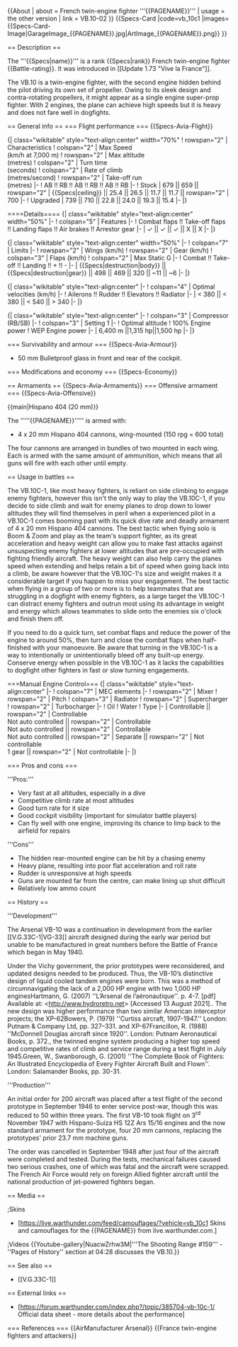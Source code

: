 {{About
| about = French twin-engine fighter '''{{PAGENAME}}'''
| usage = the other version
| link = VB.10-02
}}
{{Specs-Card
|code=vb_10c1
|images={{Specs-Card-Image|GarageImage_{{PAGENAME}}.jpg|ArtImage\_{{PAGENAME}}.png}}
}}

== Description ==

<!-- ''In the description, the first part should be about the history of and the creation and combat usage of the aircraft, as well as its key features. In the second part, tell the reader about the aircraft in the game. Insert a screenshot of the vehicle, so that if the novice player does not remember the vehicle by name, he will immediately understand what kind of vehicle the article is talking about.'' -->

The '''{{Specs|name}}''' is a rank {{Specs|rank}} French twin-engine fighter {{Battle-rating}}. It was introduced in [[Update 1.73 "Vive la France"]].

The VB.10 is a twin-engine fighter, with the second engine hidden behind the pilot driving its own set of propeller. Owing to its sleek design and contra-rotating propellers, it might appear as a single engine super-prop fighter. With 2 engines, the plane can achieve high speeds but it is heavy and does not fare well in dogfights.

== General info ==
=== Flight performance ===
{{Specs-Avia-Flight}}

<!--''Describe how the aircraft behaves in the air. Speed, manoeuvrability, acceleration and allowable loads - these are the most important characteristics of the vehicle.''-->

{| class="wikitable" style="text-align:center" width="70%"
! rowspan="2" | Characteristics
! colspan="2" | Max Speed<br>(km/h at 7,000 m)
! rowspan="2" | Max altitude<br>(metres)
! colspan="2" | Turn time<br>(seconds)
! colspan="2" | Rate of climb<br>(metres/second)
! rowspan="2" | Take-off run<br>(metres)
|-
! AB !! RB !! AB !! RB !! AB !! RB
|-
! Stock
| 679 || 659 || rowspan="2" | {{Specs|ceiling}} || 25.4 || 26.5 || 11.7 || 11.7 || rowspan="2" | 700
|-
! Upgraded
| 739 || 710 || 22.8 || 24.0 || 19.3 || 15.4
|-
|}

====Details====
{| class="wikitable" style="text-align:center" width="50%"
|-
! colspan="5" | Features
|-
! Combat flaps !! Take-off flaps !! Landing flaps !! Air brakes !! Arrestor gear
|-
| ✓ || ✓ || ✓ || X || X <!-- ✓ -->
|-
|}

{| class="wikitable" style="text-align:center" width="50%"
|-
! colspan="7" | Limits
|-
! rowspan="2" | Wings (km/h)
! rowspan="2" | Gear (km/h)
! colspan="3" | Flaps (km/h)
! colspan="2" | Max Static G
|-
! Combat !! Take-off !! Landing !! + !! -
|-
| {{Specs|destruction|body}} || {{Specs|destruction|gear}} || 498 || 469 || 320 || ~11 || ~6
|-
|}

{| class="wikitable" style="text-align:center"
|-
! colspan="4" | Optimal velocities (km/h)
|-
! Ailerons !! Rudder !! Elevators !! Radiator
|-
| < 380 || < 380 || < 540 || > 340
|-
|}

{| class="wikitable" style="text-align:center"
|-
! colspan="3" | Compressor (RB/SB)
|-
! colspan="3" | Setting 1
|-
! Optimal altitude
! 100% Engine power
! WEP Engine power
|-
| 6,400 m ||1,315 hp||1,500 hp
|-
|}

=== Survivability and armour ===
{{Specs-Avia-Armour}}

<!-- ''Examine the survivability of the aircraft. Note how vulnerable the structure is and how secure the pilot is, whether the fuel tanks are armoured, etc. Describe the armour, if there is any, and also mention the vulnerability of other critical aircraft systems.'' -->

- 50 mm Bulletproof glass in front and rear of the cockpit.

=== Modifications and economy ===
{{Specs-Economy}}

== Armaments ==
{{Specs-Avia-Armaments}}
=== Offensive armament ===
{{Specs-Avia-Offensive}}

<!-- ''Describe the offensive armament of the aircraft, if any. Describe how effective the cannons and machine guns are in a battle, and also what belts or drums are better to use. If there is no offensive weaponry, delete this subsection.'' -->

{{main|Hispano 404 (20 mm)}}

The '''''{{PAGENAME}}''''' is armed with:

- 4 x 20 mm Hispano 404 cannons, wing-mounted (150 rpg = 600 total)

The four cannons are arranged in bundles of two mounted in each wing. Each is armed with the same amount of ammunition, which means that all guns will fire with each other until empty.

== Usage in battles ==

<!-- ''Describe the tactics of playing in an aircraft, the features of using vehicles in a team and advice on tactics. Refrain from creating a "guide" - do not impose a single point of view, but instead, give the reader food for thought. Examine the most dangerous enemies and give recommendations on fighting them. If necessary, note the specifics of the game in different modes (AB, RB, SB).'' -->

The VB.10C-1, like most heavy fighters, is reliant on side climbing to engage enemy fighters, however this isn't the only way to play the VB.10C-1, if you decide to side climb and wait for enemy planes to drop down to lower altitudes they will find themselves in peril when a experienced pilot in a VB.10C-1 comes booming past with its quick dive rate and deadly armament of 4 x 20 mm Hispano 404 cannons. The best tactic when flying solo is Boom & Zoom and play as the team's support fighter, as its great acceleration and heavy weight can allow you to make fast attacks against unsuspecting enemy fighters at lower altitudes that are pre-occupied with fighting friendly aircraft. The heavy weight can also help carry the planes speed when extending and helps retain a bit of speed when going back into a climb, be aware however that the VB.10C-1's size and weight makes it a considerable target if you happen to miss your engagement. The best tactic when flying in a group of two or more is to help teammates that are struggling in a dogfight with enemy fighters, as a large target the VB.10C-1 can distract enemy fighters and outrun most using its advantage in weight and energy which allows teammates to slide onto the enemies six o'clock and finish them off.

If you need to do a quick turn, set combat flaps and reduce the power of the engine to around 50%, then turn and close the combat flaps when half-finished with your manoeuvre. Be aware that turning in the VB.10C-1 is a way to intentionally or unintentionally bleed off any built-up energy. Conserve energy when possible in the VB.10C-1 as it lacks the capabilities to dogfight other fighters in fast or slow turning engagements.

===Manual Engine Control===
{| class="wikitable" style="text-align:center"
|-
! colspan="7" | MEC elements
|-
! rowspan="2" | Mixer
! rowspan="2" | Pitch
! colspan="3" | Radiator
! rowspan="2" | Supercharger
! rowspan="2" | Turbocharger
|-
! Oil
! Water
! Type
|-
| Controllable || rowspan="2" | Controllable<br>Not auto controlled || rowspan="2" | Controllable<br>Not auto controlled || rowspan="2" | Controllable<br>Not auto controlled || rowspan="2" | Separate || rowspan="2" | Not controllable<br>1 gear || rowspan="2" | Not controllable
|-
|}

=== Pros and cons ===

<!-- ''Summarize and briefly evaluate the vehicle in terms of its characteristics and combat effectiveness. Mark its pros and cons in the bulleted list. Try not to use more than 6 points for each of the characteristics. Avoid using categorical definitions such as "bad", "good" and the like - use substitutions with softer forms such as "inadequate" and "effective".'' -->

'''Pros:'''

- Very fast at all altitudes, especially in a dive
- Competitive climb rate at most altitudes
- Good turn rate for it size
- Good cockpit visibility (important for simulator battle players)
- Can fly well with one engine, improving its chance to limp back to the airfield for repairs

'''Cons'''

- The hidden rear-mounted engine can be hit by a chasing enemy
- Heavy plane, resulting into poor flat acceleration and roll rate
- Rudder is unresponsive at high speeds
- Guns are mounted far from the centre, can make lining up shot difficult
- Relatively low ammo count

== History ==

<!-- ''Describe the history of the creation and combat usage of the aircraft in more detail than in the introduction. If the historical reference turns out to be too big, take it to a separate article, taking a link to the article about the vehicle and adding a block "/ History" (example: <nowiki>https://wiki.warthunder.com/(Vehicle-name)/History</nowiki>) and add a link to it here using the <code>main</code> template. Be sure to reference text and sources by using <code><nowiki><ref></ref></nowiki></code>, as well as adding them at the end of the article with <code><nowiki><references /></nowiki></code>. This section may also include the vehicle's dev blog entry (if applicable) and the in-game encyclopedia description (under <code><nowiki>=== Encyclopedia Info ===</nowiki></code>, also if applicable).'' -->

'''Development'''

The Arsenal VB-10 was a continuation in development from the earlier [[V.G.33C-1|VG-33]] aircraft designed during the early war period but unable to be manufactured in great numbers before the Battle of France which began in May 1940.

Under the Vichy government, the prior prototypes were reconsidered, and updated designs needed to be produced. Thus, the VB-10’s distinctive design of liquid cooled tandem engines were born. This was a method of circumnavigating the lack of a 2,000 HP engine with two 1,000 HP engines<ref>Hartmann, G. (2007) ''L’Arsenal de l’aéronautique''. p. 4-7. [pdf] Available at: <<nowiki>http://www.hydroretro.net</nowiki>> [Accessed 13 August 2021].</ref>. The new design was higher performance than two similar American interceptor projects; the XP-62<ref>Bowers, P. (1979) ''Curtiss aircraft, 1907-1947.'' London: Putnam & Company Ltd, pp. 327–331.</ref> and XP-67<ref>Francillon, R. (1988) ''McDonnell Douglas aircraft since 1920''. London: Putnam Aeronautical Books, p. 372.</ref>, the twinned engine system producing a higher top speed and competitive rates of climb and service range during a test flight in July 1945.<ref name=":0">Green, W., Swanborough, G. (2001) ''The Complete Book of Fighters: An Illustrated Encyclopedia of Every Fighter Aircraft Built and Flown''. London: Salamander Books, pp. 30-31.</ref>

'''Production'''

An initial order for 200 aircraft was placed after a test flight of the second prototype in September 1946 to enter service post-war, though this was reduced to 50 within three years. The first VB-10 took flight on 3<sup>rd</sup> November 1947 with Hispano-Suiza HS 12Z Ars 15/16 engines and the now standard armament for the prototype, four 20 mm cannons, replacing the prototypes' prior 23.7 mm machine guns.

The order was cancelled in September 1948 after just four of the aircraft were completed and tested. During the tests, mechanical failures caused two serious crashes, one of which was fatal and the aircraft were scrapped. The French Air Force would rely on foreign Allied fighter aircraft until the national production of jet-powered fighters began.<ref name=":0" />

== Media ==

<!-- ''Excellent additions to the article would be video guides, screenshots from the game, and photos.'' -->

;Skins

- [https://live.warthunder.com/feed/camouflages/?vehicle=vb_10c1 Skins and camouflages for the {{PAGENAME}} from live.warthunder.com.]

;Videos
{{Youtube-gallery|NuacwZrhw3M|'''The Shooting Range #159''' - ''Pages of History'' section at 04:28 discusses the VB.10.}}

== See also ==

<!-- ''Links to the articles on the War Thunder Wiki that you think will be useful for the reader, for example:''
* ''reference to the series of the aircraft;''
* ''links to approximate analogues of other nations and research trees.'' -->

- [[V.G.33C-1]]

== External links ==

<!--''Paste links to sources and external resources, such as:''
* ''topic on the official game forum;''
* ''other literature.''-->

- [https://forum.warthunder.com/index.php?/topic/385704-vb-10c-1/ Official data sheet - more details about the performance]

=== References ===
<references />{{AirManufacturer Arsenal}}
{{France twin-engine fighters and attackers}}
